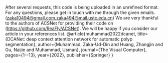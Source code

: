 After several requests, this code is being uploaded in an unrefined format. For any questions, please get in touch with me through the given emails. (zaka10494@gmail.com,zaka494@mail.ustc.edu.cn)
We are very thankful to the authors of ACSNet for providing their code on (https://github.com/ReaFly/ACSNet).
We will be happy if you consider our article in your references list.
@article{muhammad2022dcanet,
  title={DCANet: deep context attention network for automatic polyp segmentation},
  author={Muhammad, Zaka-Ud-Din and Huang, Zhangjin and Gu, Naijie and Muhammad, Usman},
  journal={The Visual Computer},
  pages={1--13},
  year={2022},
  publisher={Springer}
}
